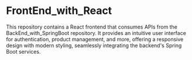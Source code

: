 # FrontEnd_with_React
This repository contains a React frontend that consumes APIs from the BackEnd_with_SpringBoot repository. It provides an intuitive user interface for authentication, product management, and more, offering a responsive design with modern styling, seamlessly integrating the backend's Spring Boot services.
